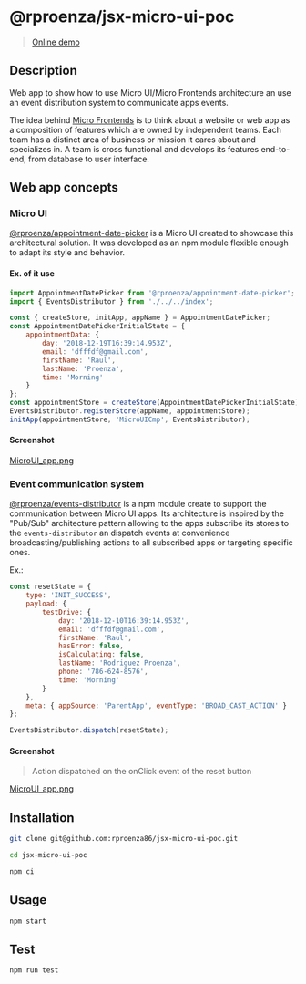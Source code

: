 # @rproenza/jsx-micro-ui-poc

> [Online demo](https://micro-ui-system.firebaseapp.com/)

## Description

Web app to show how to use Micro UI/Micro Frontends architecture an use an event distribution system to communicate apps events.

The idea behind [Micro Frontends](https://micro-frontends.org/) is to think about a website or web app as a composition of features which are owned by independent teams. Each team has a distinct area of business or mission it cares about and specializes in. A team is cross functional and develops its features end-to-end, from database to user interface.

## Web app concepts

### Micro UI

[@rproenza/appointment-date-picker](https://github.com/rproenza86/appointment-date-picker) is a Micro UI created to showcase this architectural solution. It was developed as an npm module flexible enough to adapt its style and behavior.

#### Ex. of it use

```javascript
import AppointmentDatePicker from '@rproenza/appointment-date-picker';
import { EventsDistributor } from './../../index';

const { createStore, initApp, appName } = AppointmentDatePicker;
const AppointmentDatePickerInitialState = {
    appointmentData: {
        day: '2018-12-19T16:39:14.953Z',
        email: 'dfffdf@gmail.com',
        firstName: 'Raul',
        lastName: 'Proenza',
        time: 'Morning'
    }
};
const appointmentStore = createStore(AppointmentDatePickerInitialState);
EventsDistributor.registerStore(appName, appointmentStore);
initApp(appointmentStore, 'MicroUICmp', EventsDistributor);
```

#### Screenshot
[MicroUI_app.png](docs/MicroUI_app.png)

### Event communication system

[@rproenza/events-distributor](https://github.com/rproenza86/events-distributor) is a npm module create to support the communication between Micro UI apps. Its architecture is inspired by the "Pub/Sub" architecture pattern allowing to the apps subscribe its stores to the `events-distributor` an dispatch events at convenience broadcasting/publishing actions to all subscribed apps or targeting specific ones.

Ex.:

```javascript
const resetState = {
    type: 'INIT_SUCCESS',
    payload: {
        testDrive: {
            day: '2018-12-10T16:39:14.953Z',
            email: 'dfffdf@gmail.com',
            firstName: 'Raul',
            hasError: false,
            isCalculating: false,
            lastName: 'Rodriguez Proenza',
            phone: '786-624-8576',
            time: 'Morning'
        }
    },
    meta: { appSource: 'ParentApp', eventType: 'BROAD_CAST_ACTION' }
};

EventsDistributor.dispatch(resetState);
```

#### Screenshot

> Action dispatched on the onClick event of the reset button

[MicroUI_app.png](docs/Reset_button.png)

## Installation

```sh
git clone git@github.com:rproenza86/jsx-micro-ui-poc.git

cd jsx-micro-ui-poc

npm ci
```

## Usage

```sh
npm start
```

## Test

```sh
npm run test
```
